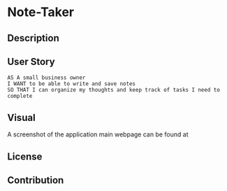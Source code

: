 # Note-Taker

## Description

## User Story
```
AS A small business owner
I WANT to be able to write and save notes
SO THAT I can organize my thoughts and keep track of tasks I need to complete
```

## Visual
A screenshot of the application main webpage can be found at  

## License

## Contribution